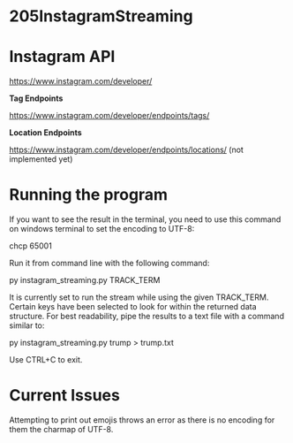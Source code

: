 # 205InstagramStreaming

# Instagram API

https://www.instagram.com/developer/

**Tag Endpoints** 

https://www.instagram.com/developer/endpoints/tags/

**Location Endpoints**

https://www.instagram.com/developer/endpoints/locations/
(not implemented yet)

# Running the program

If you want to see the result in the terminal, you need to use this command on windows terminal to set the encoding to UTF-8:

chcp 65001

Run it from command line with the following command:

py instagram_streaming.py TRACK_TERM

It is currently set to run the stream while using the given TRACK_TERM. Certain keys have been selected to look for within the returned data structure. For best readability, pipe the results to a text file with a command similar to:

py instagram_streaming.py trump > trump.txt

Use CTRL+C to exit.

# Current Issues
Attempting to print out emojis throws an error as there is no encoding for them the charmap of UTF-8.
